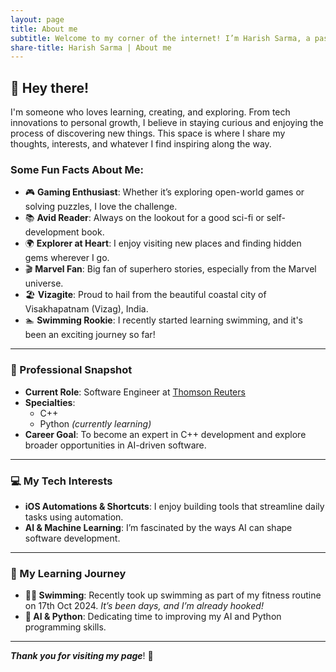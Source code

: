 ```yaml
---
layout: page
title: About me
subtitle: Welcome to my corner of the internet! I’m Harish Sarma, a passionate software engineer based in India.
share-title: Harish Sarma | About me
---
```

<!-- <img style="display: block; margin: 0 auto;" alt="coding" width="498" src="assets/img/programmer.gif"> -->

## 👋 Hey there!

I'm someone who loves learning, creating, and exploring. From tech innovations to personal growth, I believe in staying curious and enjoying the process of discovering new things. This space is where I share my thoughts, interests, and whatever I find inspiring along the way.

### Some Fun Facts About Me:
- 🎮 **Gaming Enthusiast**: Whether it’s exploring open-world games or solving puzzles, I love the challenge.
- 📚 **Avid Reader**: Always on the lookout for a good sci-fi or self-development book.
- 🌍 **Explorer at Heart**: I enjoy visiting new places and finding hidden gems wherever I go.
- 🎬 **Marvel Fan**: Big fan of superhero stories, especially from the Marvel universe.
- 🏖️ **Vizagite**: Proud to hail from the beautiful coastal city of Visakhapatnam (Vizag), India.
- 🏊 **Swimming Rookie**: I recently started learning swimming, and it's been an exciting journey so far!

---

### 💼 Professional Snapshot

- **Current Role**: Software Engineer at [Thomson Reuters](https://www.thomsonreuters.com/en.html)
- **Specialties**: 
  - C++
  - Python _(currently learning)_
- **Career Goal**: To become an expert in C++ development and explore broader opportunities in AI-driven software.

---

### 💻 My Tech Interests

- **iOS Automations & Shortcuts**: I enjoy building tools that streamline daily tasks using automation.
- **AI & Machine Learning**: I’m fascinated by the ways AI can shape software development.

---

### 🎯 My Learning Journey
- **🏊‍♂️ Swimming**: Recently took up swimming as part of my fitness routine on 17th Oct 2024. 
_It’s been <span id="swimming-days"></span> days, and I’m already hooked!_
- **🤖 AI & Python**: Dedicating time to improving my AI and Python programming skills.

<script>
  function calculateDaysSince(dateString, elementId) {
    const startDate = new Date(dateString);
    const today = new Date();
    const timeDiff = today - startDate;
    const daysDiff = Math.floor(timeDiff / (1000 * 60 * 60 * 24));
    document.getElementById(elementId).textContent = daysDiff;
  }

  // Calculate days since the given start dates
  calculateDaysSince("2024-10-17", "swimming-days");
</script>

---

**_Thank you for visiting my page_**! 🙏
